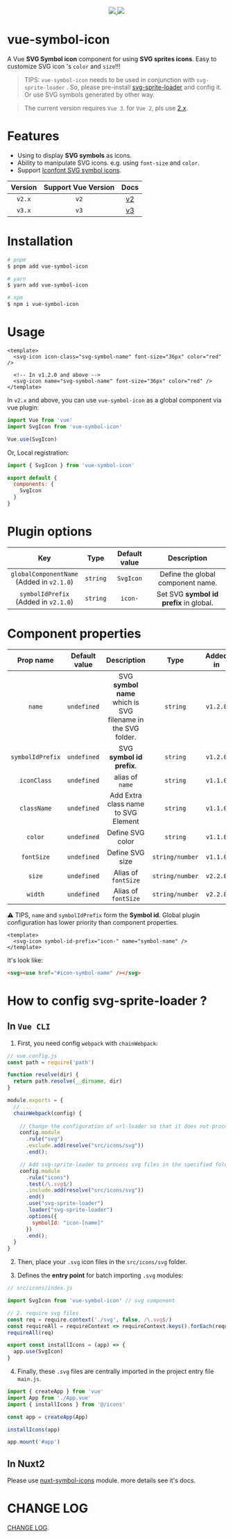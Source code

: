 <p align="center">
  <a href="https://www.npmjs.org/package/vue-symbol-icon">
    <img src="https://img.shields.io/npm/v/vue-symbol-icon.svg">
  </a>
  <a href="https://npmcharts.com/compare/vue-symbol-icon?minimal=true">
    <img src="https://img.shields.io/npm/dm/vue-symbol-icon.svg">
  </a>
  <br>
</p>


# vue-symbol-icon

A Vue **SVG Symbol icon** component for using **SVG sprites icons**. Easy to customize SVG icon 's `color` and `size`!!!

> TIPS:  `vue-symbol-icon` needs to be used in conjunction with `svg-sprite-loader` . So, please pre-install [svg-sprite-loader](https://github.com/JetBrains/svg-sprite-loader) and config it. Or use SVG symbols generated by other way.

> The current version requires `Vue 3`. for `Vue 2`, pls use [2.x](https://github.com/yisibell/vue-symbol-icon/tree/2.x).

# Features

- Using to display **SVG symbols** as icons.
- Ability to manipulate SVG icons. e.g. using `font-size` and `color`.
- Support [Iconfont SVG symbol icons](https://www.iconfont.cn/).

| Version | Support Vue Version | Docs |
| :---: | :---: | :---: |
| `v2.x` | `v2` | [v2](https://github.com/yisibell/vue-symbol-icon/tree/2.x) |
| `v3.x` | `v3` | [v3](https://github.com/yisibell/vue-symbol-icon) |

# Installation

``` bash
# pnpm
$ pnpm add vue-symbol-icon

# yarn
$ yarn add vue-symbol-icon

# npm
$ npm i vue-symbol-icon
```

# Usage

``` vue
<template>
  <svg-icon icon-class="svg-symbol-name" font-size="36px" color="red" />

  <!-- In v1.2.0 and above -->
  <svg-icon name="svg-symbol-name" font-size="36px" color="red" />
</template>
```

In `v2.x` and above, you can use `vue-symbol-icon` as a global component via vue plugin:

```js
import Vue from 'vue'
import SvgIcon from 'vue-symbol-icon'

Vue.use(SvgIcon)
```

Or, Local registration:

```js
import { SvgIcon } from 'vue-symbol-icon'

export default {
  components: {
    SvgIcon
  }
}
```

# Plugin options

| Key | Type | Default value | Description |
| :---: | :---: | :---: | :---: |
| `globalComponentName` <br /> (Added in `v2.1.0`) | `string` | `SvgIcon` | Define the global component name. |
| `symbolIdPrefix` <br /> (Added in `v2.1.0`) | `string` | `icon-` | Set SVG **symbol id prefix** in global. |

# Component properties

| Prop name | Default value | Description | Type | Added in |
| :---: | :---: | :---: | :---: | :---: |
| `name` | `undefined` |   SVG **symbol name** which is SVG filename in the SVG folder.  | `string` | `v1.2.0` |
| `symbolIdPrefix` | `undefined` |   SVG **symbol id prefix**.  | `string` | `v1.2.0` |
| `iconClass` | `undefined` |   alias of `name` | `string` | `v1.1.0` |
| `className` | `undefined` |  Add Extra class name to SVG Element | `string` | `v1.1.0` |
| `color` | `undefined` | Define SVG color | `string` | `v1.1.0` |
| `fontSize` | `undefined` | Define SVG size  | `string/number` | `v1.1.0` |
| `size` | `undefined` | Alias of `fontSize`  | `string/number` | `v2.2.0` |
| `width` | `undefined` | Alias of `fontSize`  | `string/number` | `v2.2.0` |


:warning: TIPS,  `name` and `symbolIdPrefix` form the **Symbol id**. Global plugin configuration has lower priority than component properties.

```vue
<template>
  <svg-icon symbol-id-prefix="icon-" name="symbol-name" />
</template>
```

It's look like:

```html
<svg><use href="#icon-symbol-name" /></svg>
```

# How to config **svg-sprite-loader** ?

## In `Vue CLI`

1. First, you need config `webpack` with `chainWebpack`:

``` js
// vue.config.js
const path = require('path')

function resolve(dir) {
  return path.resolve(__dirname, dir)
}

module.exports = {
  // ...
  chainWebpack(config) {
    
    // Change the configuration of url-loader so that it does not process svg files used as icons in the specified folder
    config.module
      .rule("svg")
      .exclude.add(resolve("src/icons/svg"))
      .end();

    // Add svg-sprite-loader to process svg files in the specified folder
    config.module
      .rule("icons")
      .test(/\.svg$/)
      .include.add(resolve("src/icons/svg"))
      .end()
      .use("svg-sprite-loader")
      .loader("svg-sprite-loader")
      .options({
        symbolId: "icon-[name]"
      })
      .end();
  }
}
```

2. Then, place your `.svg` icon files in the `src/icons/svg` folder.

3. Defines the **entry point** for batch importing `.svg` modules:

``` js
// src/icons/index.js

import SvgIcon from 'vue-symbol-icon' // svg component

// 2. require svg files
const req = require.context('./svg', false, /\.svg$/)
const requireAll = requireContext => requireContext.keys().forEach(requireContext)
requireAll(req)

export const installIcons = (app) => {
  app.use(SvgIcon)
}
```

4. Finally, these `.svg` files are centrally imported in the project entry file `main.js`.

``` js
import { createApp } from 'vue'
import App from './App.vue'
import { installIcons } from '@/icons'

const app = createApp(App)

installIcons(app)

app.mount('#app')
```

## In Nuxt2

Please use [nuxt-symbol-icons](https://github.com/yisibell/nuxt-symbol-icons) module. more details see it's docs.

# CHANGE LOG

<a href="./CHANGELOG.md" target="_blank">CHANGE LOG</a>.
